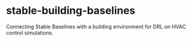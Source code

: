 # stable-building-baselines

Connecting Stable Baselines with a building environment for DRL on HVAC control simulations.
